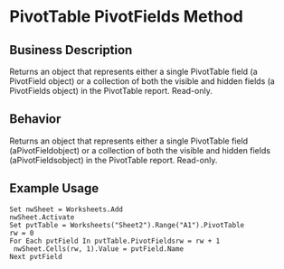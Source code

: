 # PivotTable PivotFields Method

## Business Description
Returns an object that represents either a single PivotTable field (a PivotField object) or a collection of both the visible and hidden fields (a PivotFields object) in the PivotTable report. Read-only.

## Behavior
Returns an object that represents either a single PivotTable field (aPivotFieldobject) or a collection of both the visible and hidden fields (aPivotFieldsobject) in the PivotTable report. Read-only.

## Example Usage
```vba
Set nwSheet = Worksheets.Add 
nwSheet.Activate 
Set pvtTable = Worksheets("Sheet2").Range("A1").PivotTable 
rw = 0 
For Each pvtField In pvtTable.PivotFieldsrw = rw + 1 
 nwSheet.Cells(rw, 1).Value = pvtField.Name 
Next pvtField
```